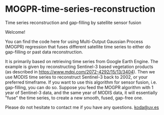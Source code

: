 # MOGPR-time-series-reconstruction
Time series reconstruction and gap-filling by satellite sensor fusion

Welcome!

You can find the code here for using Multi-Output Gaussian Process (MOGPR) regression that fuses different satellite time series to either do gap-filling or past data reconstruction.

It is primarily based on retrieving time series from Google Earth Engine. The example is given by reconstructing Sentinel-3 based vegetation products (as described in https://www.mdpi.com/2072-4292/15/13/3404). Then we use MODIS time series to reconstruct Sentinel-3 back to 2002, or your preferred timeframe.
If you want to use this algorithm for sensor fusion, i.e. gap-filling, you can do so. Suppose you feed the MOGPR algorithm with 1 year of Sentinel-3 data, and the same year of MODIS data, it will essentially "fuse" the time series, to create a new smooth, fused, gap-free one.

Please do not hesitate to contact me if you have any questions.
koda@uv.es
